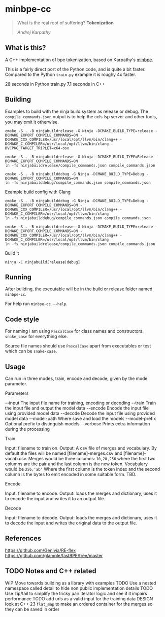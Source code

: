 # minbpe-cc

> What is the real root of suffering? **Tokenization**
>
> _Andrej Karpathy_

## What is this?

A C++ implementation of bpe tokenization, based on Karpathy's [minbpe](https://github.com/karpathy/minbpe).

This is a fairly direct port of the Python code, and is quite a bit faster. Compared to the Python `train.py` example it is roughy 4x faster.

28 seconds in Python train.py
7.1 seconds in C++

## Building

Examples to build with the ninja build system as release or debug. The `compile_commands.json` output is to help the ccls lsp server and other tools, you may omit it otherwise.

```
cmake -S . -B ninjabuildrelease -G Ninja -DCMAKE_BUILD_TYPE=release -DCMAKE_EXPORT_COMPILE_COMMANDS=ON -DCMAKE_CXX_COMPILER=/usr/local/opt/llvm/bin/clang++ -DCMAKE_C_COMPILER=/usr/local/opt/llvm/bin/clang -DVCPKG_TARGET_TRIPLET=x64-osx
```


```
cmake -S . -B ninjabuildrelease -G Ninja -DCMAKE_BUILD_TYPE=Release -DCMAKE_EXPORT_COMPILE_COMMANDS=ON
ln -fs ninjabuildrelease/compile_commands.json compile_commands.json
```

```
cmake -S . -B ninjabuilddebug -G Ninja -DCMAKE_BUILD_TYPE=Debug -DCMAKE_EXPORT_COMPILE_COMMANDS=ON
ln -fs ninjabuilddebug/compile_commands.json compile_commands.json
```

Example build config with Clang 

```
cmake -S . -B ninjabuilddebug -G Ninja -DCMAKE_BUILD_TYPE=Debug -DCMAKE_EXPORT_COMPILE_COMMANDS=ON -DCMAKE_CXX_COMPILER=/usr/local/opt/llvm/bin/clang++ -DCMAKE_C_COMPILER=/usr/local/opt/llvm/bin/clang
ln -fs ninjabuilddebug/compile_commands.json compile_commands.json
```

```
cmake -S . -B ninjabuildrelease -G Ninja -DCMAKE_BUILD_TYPE=release -DCMAKE_EXPORT_COMPILE_COMMANDS=ON -DCMAKE_CXX_COMPILER=/usr/local/opt/llvm/bin/clang++ -DCMAKE_C_COMPILER=/usr/local/opt/llvm/bin/clang
ln -fs ninjabuildrelease/compile_commands.json compile_commands.json
```

Build it

```
ninja -C ninjabuild[release|debug]
```

## Running

After building, the executable will be in the build or release folder named `minbpe-cc`.

For help run `minbpe-cc --help`.

## Code style

For naming I am using `PascalCase` for class names and constructors. `snake_case` for everything else.

Source file names should use `PascalCase` apart from executables or test which can be `snake-case`.

## Usage

Can run in three modes, train, encode and decode, given by the mode parameter.

Parameters

--input The input file name for training, encoding or decoding
--train Train the input file and output the model data
--encode Encode the input file using provided model data
--decode Decode the input file using provided model data
--model-path Where save and load the models
--model-prefix Optional prefix to distinguish models
--verbose Prints extra information during the processing

Train

Input: filename to train on.
Output: A csv file of merges and vocabulary. By default the files will be named [filename]-merges.csv and [filename]-vocab.csv.
Merges would be three columns: `10,20,256` where the first two columns are the pair and the last column is the new token.
Vocabulary would be `256,'ab'` Where the first column is the token index and the second column is the bytes to emit encoded in some suitable form. TBD.

Encode

Input: filename to encode.
Output: loads the merges and dictionary, uses it to encode the input and writes it to an output file.

Decode 

Input: filename to decode.
Output: loads the merges and dictionary, uses it to decode the input and writes the original data to the output file.

## References


https://github.com/Genivia/RE-flex
https://github.com/glample/fastBPE/tree/master

## TODO Notes and C++ related

WIP Move towards building as a library with examples
TODO Use a nested namespace called detail to hide non public implementation details
TODO Use zip/tail to simplify the tricky pair iterator logic and see if it impairs performance
TODO add urls as a valid input for the training data
DESIGN look at C++ 23 `flat_map` to make an ordered container for the merges so they can be saved in order
